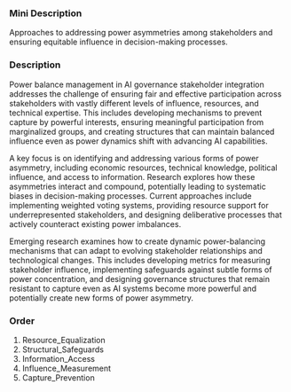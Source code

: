 ### Mini Description

Approaches to addressing power asymmetries among stakeholders and ensuring equitable influence in decision-making processes.

### Description

Power balance management in AI governance stakeholder integration addresses the challenge of ensuring fair and effective participation across stakeholders with vastly different levels of influence, resources, and technical expertise. This includes developing mechanisms to prevent capture by powerful interests, ensuring meaningful participation from marginalized groups, and creating structures that can maintain balanced influence even as power dynamics shift with advancing AI capabilities.

A key focus is on identifying and addressing various forms of power asymmetry, including economic resources, technical knowledge, political influence, and access to information. Research explores how these asymmetries interact and compound, potentially leading to systematic biases in decision-making processes. Current approaches include implementing weighted voting systems, providing resource support for underrepresented stakeholders, and designing deliberative processes that actively counteract existing power imbalances.

Emerging research examines how to create dynamic power-balancing mechanisms that can adapt to evolving stakeholder relationships and technological changes. This includes developing metrics for measuring stakeholder influence, implementing safeguards against subtle forms of power concentration, and designing governance structures that remain resistant to capture even as AI systems become more powerful and potentially create new forms of power asymmetry.

### Order

1. Resource_Equalization
2. Structural_Safeguards
3. Information_Access
4. Influence_Measurement
5. Capture_Prevention
